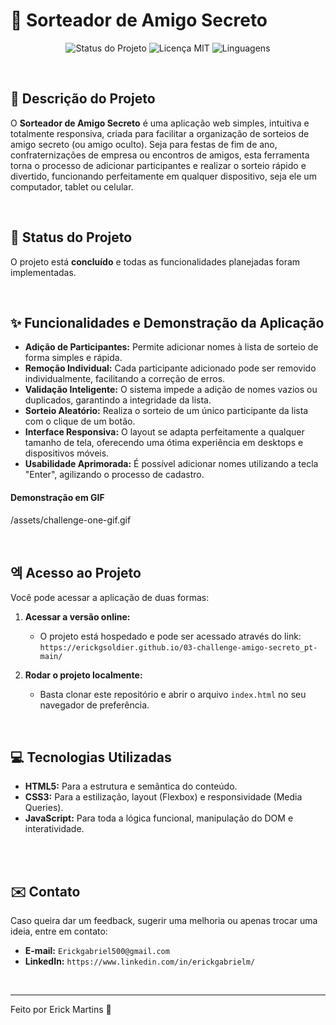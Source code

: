 # 🎲 Sorteador de Amigo Secreto

<p align="center">
  <img src="https://img.shields.io/badge/status-concluído-green" alt="Status do Projeto">
  <img src="https://img.shields.io/badge/licen%C3%A7a-MIT-blue" alt="Licença MIT">
  <img src="https://img.shields.io/badge/linguagens-HTML%2C%20CSS%2C%20JS-orange" alt="Linguagens">
</p>

<br>

## 📝 Descrição do Projeto

O **Sorteador de Amigo Secreto** é uma aplicação web simples, intuitiva e totalmente responsiva, criada para facilitar a organização de sorteios de amigo secreto (ou amigo oculto). Seja para festas de fim de ano, confraternizações de empresa ou encontros de amigos, esta ferramenta torna o processo de adicionar participantes e realizar o sorteio rápido e divertido, funcionando perfeitamente em qualquer dispositivo, seja ele um computador, tablet ou celular.

<br>

## 🚀 Status do Projeto

O projeto está **concluído** e todas as funcionalidades planejadas foram implementadas.

<br>

## ✨ Funcionalidades e Demonstração da Aplicação

-   **Adição de Participantes:** Permite adicionar nomes à lista de sorteio de forma simples e rápida.
-   **Remoção Individual:** Cada participante adicionado pode ser removido individualmente, facilitando a correção de erros.
-   **Validação Inteligente:** O sistema impede a adição de nomes vazios ou duplicados, garantindo a integridade da lista.
-   **Sorteio Aleatório:** Realiza o sorteio de um único participante da lista com o clique de um botão.
-   **Interface Responsiva:** O layout se adapta perfeitamente a qualquer tamanho de tela, oferecendo uma ótima experiência em desktops e dispositivos móveis.
-   **Usabilidade Aprimorada:** É possível adicionar nomes utilizando a tecla "Enter", agilizando o processo de cadastro.

#### Demonstração em GIF
/assets/challenge-one-gif.gif

<br>

## 엑 Acesso ao Projeto

Você pode acessar a aplicação de duas formas:

1.  **Acessar a versão online:**
    * O projeto está hospedado e pode ser acessado através do link: `https://erickgsoldier.github.io/03-challenge-amigo-secreto_pt-main/`

2.  **Rodar o projeto localmente:**
    * Basta clonar este repositório e abrir o arquivo `index.html` no seu navegador de preferência.

<br>

## 💻 Tecnologias Utilizadas

-   **HTML5:** Para a estrutura e semântica do conteúdo.
-   **CSS3:** Para a estilização, layout (Flexbox) e responsividade (Media Queries).
-   **JavaScript:** Para toda a lógica funcional, manipulação do DOM e interatividade.

<br>

<br>

## ✉️ Contato

Caso queira dar um feedback, sugerir uma melhoria ou apenas trocar uma ideia, entre em contato:

-   **E-mail:** `Erickgabriel500@gmail.com`
-   **LinkedIn:** `https://www.linkedin.com/in/erickgabrielm/`

<br>

---
Feito por Erick Martins 👋